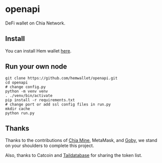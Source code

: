 # openapi

DeFi wallet on Chia Network.

## Install

You can install Hem wallet [here](https://microsoftedge.microsoft.com/addons/detail/ibkgkjjpppcmhicmplcnanpalajpnodh).

## Run your own node

```
git clone https://github.com/hemwallet/openapi.git
cd openapi
# change config.py
python -m venv venv
. ./venv/bin/activate
pip install -r requirements.txt
# change port or add ssl config files in run.py
mkdir cache
python run.py
```

## Thanks

Thanks to the contributions of [Chia Mine](https://github.com/Chia-Mine/clvm-js), MetaMask, and [Goby](https://github.com/GobyWallet), we stand on your shoulders to complete this project.

Also, thanks to Catcoin and [Taildatabase](https://www.taildatabase.com/) for sharing the token list.

